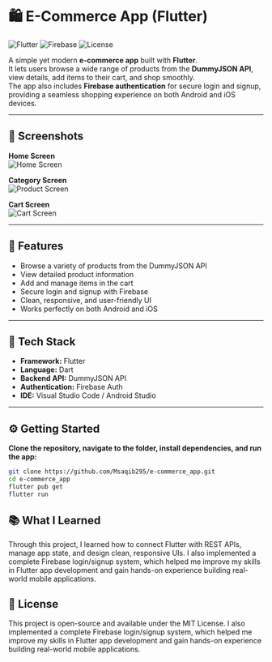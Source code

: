 # 🛍️ E-Commerce App (Flutter)

![Flutter](https://img.shields.io/badge/Flutter-02569B?style=for-the-badge&logo=flutter&logoColor=white)
![Firebase](https://img.shields.io/badge/Firebase-FFCA28?style=for-the-badge&logo=firebase&logoColor=black)
![License](https://img.shields.io/badge/License-MIT-green?style=for-the-badge)

A simple yet modern **e-commerce app** built with **Flutter**.  
It lets users browse a wide range of products from the **DummyJSON API**, view details, add items to their cart, and shop smoothly.  
The app also includes **Firebase authentication** for secure login and signup, providing a seamless shopping experience on both Android and iOS devices.

---

## 📸 Screenshots

**Home Screen**  
![Home Screen](screenshots/homepage.jpeg)

**Category Screen**  
![Product Screen](screenshots/category.jpeg)

**Cart Screen**  
![Cart Screen](screenshots/cart.jpeg)

---

## 🚀 Features

- Browse a variety of products from the DummyJSON API
- View detailed product information
- Add and manage items in the cart
- Secure login and signup with Firebase
- Clean, responsive, and user-friendly UI
- Works perfectly on both Android and iOS

---

## 🧰 Tech Stack

- **Framework:** Flutter
- **Language:** Dart
- **Backend API:** DummyJSON API
- **Authentication:** Firebase Auth
- **IDE:** Visual Studio Code / Android Studio

---

## ⚙️ Getting Started

**Clone the repository, navigate to the folder, install dependencies, and run the app:**

```bash
git clone https://github.com/Msaqib295/e-commerce_app.git
cd e-commerce_app
flutter pub get
flutter run
```

## 📚 What I Learned

Through this project, I learned how to connect Flutter with REST APIs, manage app state, and design clean, responsive UIs.
I also implemented a complete Firebase login/signup system, which helped me improve my skills in Flutter app development and gain hands-on experience building real-world mobile applications.

## 📄 License

This project is open-source and available under the MIT License.
I also implemented a complete Firebase login/signup system, which helped me improve my skills in Flutter app development and gain hands-on experience building real-world mobile applications.
